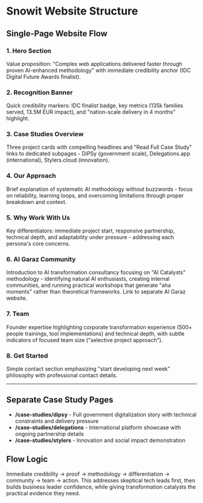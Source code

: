 # Snowit Website Structure

## Single-Page Website Flow

### **1. Hero Section**

Value proposition: "Complex web applications delivered faster through proven AI-enhanced methodology" with immediate credibility anchor (IDC Digital Future Awards finalist).

### **2. Recognition Banner**

Quick credibility markers: IDC finalist badge, key metrics (135k families served, 13.5M EUR impact), and "nation-scale delivery in 4 months" highlight.

### **3. Case Studies Overview**

Three project cards with compelling headlines and "Read Full Case Study" links to dedicated subpages - DiPSy (government scale), Delegations.app (international), Stylers.cloud (innovation).

### **4. Our Approach**

Brief explanation of systematic AI methodology without buzzwords - focus on reliability, learning loops, and overcoming limitations through proper breakdown and context.

### **5. Why Work With Us**

Key differentiators: immediate project start, responsive partnership, technical depth, and adaptability under pressure - addressing each persona's core concerns.

### **6. AI Garaz Community**

Introduction to AI transformation consultancy focusing on "AI Catalysts" methodology - identifying natural AI enthusiasts, creating internal communities, and running practical workshops that generate "aha moments" rather than theoretical frameworks. Link to separate AI Garaz website.

### **7. Team**

Founder expertise highlighting corporate transformation experience (500+ people trainings, tool implementations) and technical depth, with subtle indicators of focused team size ("selective project approach").

### **8. Get Started**

Simple contact section emphasizing "start developing next week" philosophy with professional contact details.

---

## Separate Case Study Pages

- **/case-studies/dipsy** - Full government digitalization story with technical constraints and delivery pressure
- **/case-studies/delegations** - International platform showcase with ongoing partnership details
- **/case-studies/stylers** - Innovation and social impact demonstration

## Flow Logic

Immediate credibility → proof → methodology → differentiation → community → team → action. This addresses skeptical tech leads first, then builds business leader confidence, while giving transformation catalysts the practical evidence they need.
